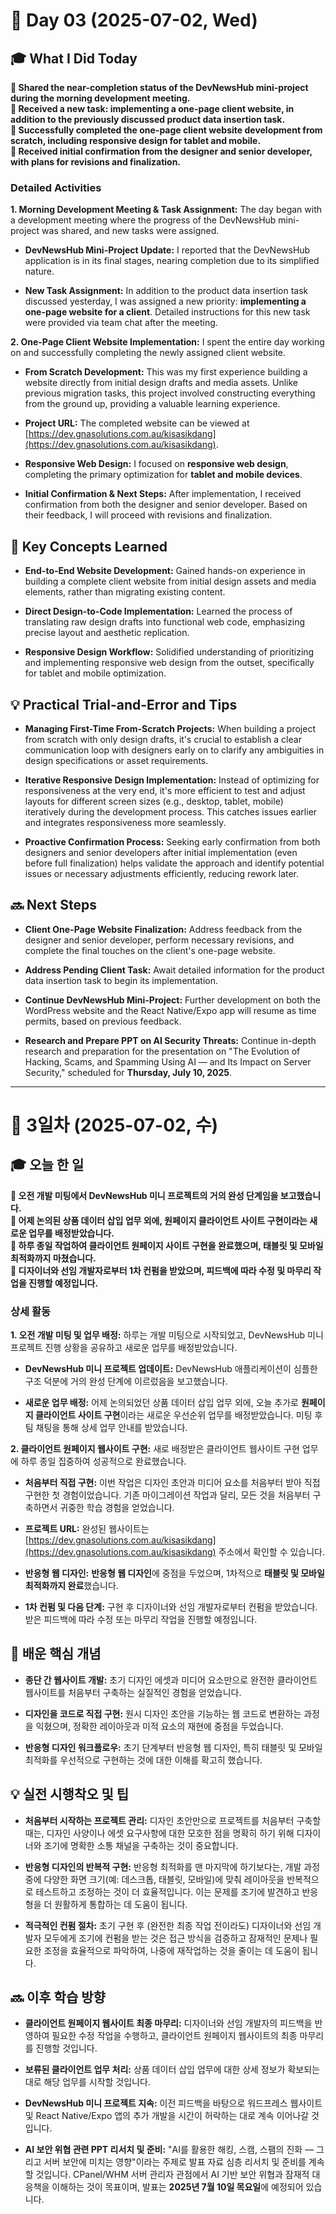 # 📅 Day 03 (2025-07-02, Wed)

## 🎓 What I Did Today

**📌 Shared the near-completion status of the DevNewsHub mini-project during the morning development meeting.**  
**📌 Received a new task: implementing a one-page client website, in addition to the previously discussed product data insertion task.**   
**📌 Successfully completed the one-page client website development from scratch, including responsive design for tablet and mobile.**   
**📌 Received initial confirmation from the designer and senior developer, with plans for revisions and finalization.**  

### Detailed Activities

**1. Morning Development Meeting & Task Assignment:** The day began with a development meeting where the progress of the DevNewsHub mini-project was shared, and new tasks were assigned.

-   **DevNewsHub Mini-Project Update:** I reported that the DevNewsHub application is in its final stages, nearing completion due to its simplified nature.
    
-   **New Task Assignment:** In addition to the product data insertion task discussed yesterday, I was assigned a new priority: **implementing a one-page website for a client**. Detailed instructions for this new task were provided via team chat after the meeting.
    

**2. One-Page Client Website Implementation:** I spent the entire day working on and successfully completing the newly assigned client website.

-   **From Scratch Development:** This was my first experience building a website directly from initial design drafts and media assets. Unlike previous migration tasks, this project involved constructing everything from the ground up, providing a valuable learning experience.
    
-   **Project URL:** The completed website can be viewed at [https://dev.gnasolutions.com.au/kisasikdang](https://dev.gnasolutions.com.au/kisasikdang).
    
-   **Responsive Web Design:** I focused on **responsive web design**, completing the primary optimization for **tablet and mobile devices**.
    
-   **Initial Confirmation & Next Steps:** After implementation, I received confirmation from both the designer and senior developer. Based on their feedback, I will proceed with revisions and finalization.

## 🧠 Key Concepts Learned

-   **End-to-End Website Development:** Gained hands-on experience in building a complete client website from initial design assets and media elements, rather than migrating existing content.
    
-   **Direct Design-to-Code Implementation:** Learned the process of translating raw design drafts into functional web code, emphasizing precise layout and aesthetic replication.
    
-   **Responsive Design Workflow:** Solidified understanding of prioritizing and implementing responsive web design from the outset, specifically for tablet and mobile optimization.

## 💡 Practical Trial-and-Error and Tips

-   **Managing First-Time From-Scratch Projects:** When building a project from scratch with only design drafts, it's crucial to establish a clear communication loop with designers early on to clarify any ambiguities in design specifications or asset requirements.
    
-   **Iterative Responsive Design Implementation:** Instead of optimizing for responsiveness at the very end, it's more efficient to test and adjust layouts for different screen sizes (e.g., desktop, tablet, mobile) iteratively during the development process. This catches issues earlier and integrates responsiveness more seamlessly.
    
-   **Proactive Confirmation Process:** Seeking early confirmation from both designers and senior developers after initial implementation (even before full finalization) helps validate the approach and identify potential issues or necessary adjustments efficiently, reducing rework later.

## 🔜 Next Steps

-   **Client One-Page Website Finalization:** Address feedback from the designer and senior developer, perform necessary revisions, and complete the final touches on the client's one-page website.
    
-   **Address Pending Client Task:** Await detailed information for the product data insertion task to begin its implementation.
    
-   **Continue DevNewsHub Mini-Project:** Further development on both the WordPress website and the React Native/Expo app will resume as time permits, based on previous feedback.
    
-   **Research and Prepare PPT on AI Security Threats:** Continue in-depth research and preparation for the presentation on "The Evolution of Hacking, Scams, and Spamming Using AI — and Its Impact on Server Security," scheduled for **Thursday, July 10, 2025**.

----------

# 📅 3일차 (2025-07-02, 수)

## 🎓 오늘 한 일

**📌 오전 개발 미팅에서 DevNewsHub 미니 프로젝트의 거의 완성 단계임을 보고했습니다.**   
**📌 어제 논의된 상품 데이터 삽입 업무 외에, 원페이지 클라이언트 사이트 구현이라는 새로운 업무를 배정받았습니다.**   
**📌 하루 종일 작업하여 클라이언트 원페이지 사이트 구현을 완료했으며, 태블릿 및 모바일 최적화까지 마쳤습니다.**   
**📌 디자이너와 선임 개발자로부터 1차 컨펌을 받았으며, 피드백에 따라 수정 및 마무리 작업을 진행할 예정입니다.**  

### 상세 활동

**1. 오전 개발 미팅 및 업무 배정:** 하루는 개발 미팅으로 시작되었고, DevNewsHub 미니 프로젝트 진행 상황을 공유하고 새로운 업무를 배정받았습니다.

-   **DevNewsHub 미니 프로젝트 업데이트:** DevNewsHub 애플리케이션이 심플한 구조 덕분에 거의 완성 단계에 이르렀음을 보고했습니다.
    
-   **새로운 업무 배정:** 어제 논의되었던 상품 데이터 삽입 업무 외에, 오늘 추가로 **원페이지 클라이언트 사이트 구현**이라는 새로운 우선순위 업무를 배정받았습니다. 미팅 후 팀 채팅을 통해 상세 업무 안내를 받았습니다.
    

**2. 클라이언트 원페이지 웹사이트 구현:** 새로 배정받은 클라이언트 웹사이트 구현 업무에 하루 종일 집중하여 성공적으로 완료했습니다.

-   **처음부터 직접 구현:** 이번 작업은 디자인 초안과 미디어 요소를 처음부터 받아 직접 구현한 첫 경험이었습니다. 기존 마이그레이션 작업과 달리, 모든 것을 처음부터 구축하면서 귀중한 학습 경험을 얻었습니다.
    
-   **프로젝트 URL:** 완성된 웹사이트는 [https://dev.gnasolutions.com.au/kisasikdang](https://dev.gnasolutions.com.au/kisasikdang) 주소에서 확인할 수 있습니다.
    
-   **반응형 웹 디자인:** **반응형 웹 디자인**에 중점을 두었으며, 1차적으로 **태블릿 및 모바일 최적화까지 완료**했습니다.
    
-   **1차 컨펌 및 다음 단계:** 구현 후 디자이너와 선임 개발자로부터 컨펌을 받았습니다. 받은 피드백에 따라 수정 또는 마무리 작업을 진행할 예정입니다.

## 🧠 배운 핵심 개념

-   **종단 간 웹사이트 개발:** 초기 디자인 에셋과 미디어 요소만으로 완전한 클라이언트 웹사이트를 처음부터 구축하는 실질적인 경험을 얻었습니다.
    
-   **디자인을 코드로 직접 구현:** 원시 디자인 초안을 기능하는 웹 코드로 변환하는 과정을 익혔으며, 정확한 레이아웃과 미적 요소의 재현에 중점을 두었습니다.
    
-   **반응형 디자인 워크플로우:** 초기 단계부터 반응형 웹 디자인, 특히 태블릿 및 모바일 최적화를 우선적으로 구현하는 것에 대한 이해를 확고히 했습니다.

## 💡 실전 시행착오 및 팁

-   **처음부터 시작하는 프로젝트 관리:** 디자인 초안만으로 프로젝트를 처음부터 구축할 때는, 디자인 사양이나 에셋 요구사항에 대한 모호한 점을 명확히 하기 위해 디자이너와 조기에 명확한 소통 채널을 구축하는 것이 중요합니다.
    
-   **반응형 디자인의 반복적 구현:** 반응형 최적화를 맨 마지막에 하기보다는, 개발 과정 중에 다양한 화면 크기(예: 데스크톱, 태블릿, 모바일)에 맞춰 레이아웃을 반복적으로 테스트하고 조정하는 것이 더 효율적입니다. 이는 문제를 조기에 발견하고 반응형을 더 원활하게 통합하는 데 도움이 됩니다.
    
-   **적극적인 컨펌 절차:** 초기 구현 후 (완전한 최종 작업 전이라도) 디자이너와 선임 개발자 모두에게 조기에 컨펌을 받는 것은 접근 방식을 검증하고 잠재적인 문제나 필요한 조정을 효율적으로 파악하여, 나중에 재작업하는 것을 줄이는 데 도움이 됩니다.

## 🔜 이후 학습 방향

-   **클라이언트 원페이지 웹사이트 최종 마무리:** 디자이너와 선임 개발자의 피드백을 반영하여 필요한 수정 작업을 수행하고, 클라이언트 원페이지 웹사이트의 최종 마무리를 진행할 것입니다.
    
-   **보류된 클라이언트 업무 처리:** 상품 데이터 삽입 업무에 대한 상세 정보가 확보되는 대로 해당 업무를 시작할 것입니다.
    
-   **DevNewsHub 미니 프로젝트 지속:** 이전 피드백을 바탕으로 워드프레스 웹사이트 및 React Native/Expo 앱의 추가 개발을 시간이 허락하는 대로 계속 이어나갈 것입니다.
    
-   **AI 보안 위협 관련 PPT 리서치 및 준비:** "AI를 활용한 해킹, 스캠, 스팸의 진화 — 그리고 서버 보안에 미치는 영향"이라는 주제로 발표 자료 심층 리서치 및 준비를 계속할 것입니다. CPanel/WHM 서버 관리자 관점에서 AI 기반 보안 위협과 잠재적 대응책을 이해하는 것이 목표이며, 발표는 **2025년 7월 10일 목요일**에 예정되어 있습니다.
